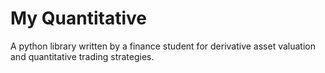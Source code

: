 # My Quantitative

A python library written by a finance student for derivative asset valuation and quantitative trading strategies.
